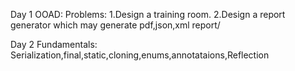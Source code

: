 Day 1
OOAD:
Problems:
1.Design a training room.
2.Design a report generator which may generate pdf,json,xml report/


Day 2
Fundamentals: Serialization,final,static,cloning,enums,annotataions,Reflection
